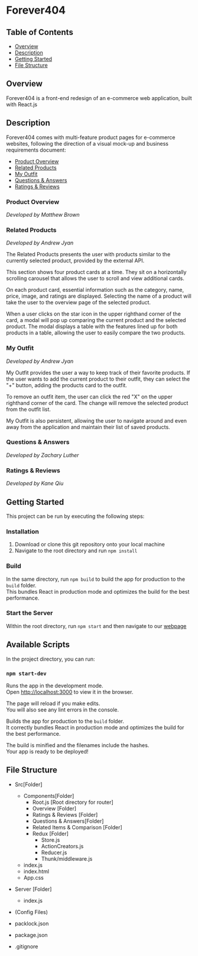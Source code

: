 # Forever404 <!-- omit in TOC -->


## Table of Contents

- [Overview](#overview)
- [Description](#description)
- [Getting Started](#getting-started)
- [File Structure](#file-structure)

## Overview

Forever404 is a front-end redesign of an e-commerce web application, built with React.js

## Description

Forever404 comes with multi-feature product pages for e-commerce websites, following the direction of a visual mock-up and business requirements document:

- [Product Overview](#product-overview)
- [Related Products](#related-products)
- [My Outfit](#my-outfit)
- [Questions & Answers](#questions-&-answers)
- [Ratings & Reviews](#ratings-&-reviews)


<!-- omit in TOC -->

### Product Overview
_Developed by Matthew Brown_

<!-- omit in TOC -->

### Related Products
_Developed by Andrew Jyan_

The Related Products presents the user with products similar to the currently selected product, provided by the external API.

This section shows four product cards at a time. They sit on a horizontally scrolling carousel that allows the user to scroll and view additional cards. 

On each product card, essential information such as the category, name, price, image, and ratings are displayed. Selecting the name of a product will take the user to the overview page of the selected product. 

When a user clicks on the star icon in the upper righthand corner of the card, a modal will pop up comparing the current product and the selected product. The modal displays a table with the features lined up for both products in a table, allowing the user to easily compare the two products.

<!-- omit in TOC -->

### My Outfit
_Developed by Andrew Jyan_

My Outfit provides the user a way to keep track of their favorite products. If the user wants to add the current product to their outfit, they can select the "+" button, adding the products card to the outfit.

To remove an outfit item, the user can click the red "X" on the upper righthand corner of the card. The change will remove the selected product from the outfit list.

My Outfit is also persistent, allowing the user to navigate around and even away from the application and maintain their list of saved products.

<!-- omit in TOC -->

### Questions & Answers
_Developed by Zachary Luther_
<!-- omit in TOC -->

### Ratings & Reviews
_Developed by Kane Qiu_

## Getting Started

This project can be run by executing the following steps:

### Installation <!-- omit in the TOC -->

1. Download or clone this git repository onto your local machine
2. Navigate to the root directory and run `npm install` 

### Build <!-- omit in TOC -->

In the same directory, run `npm build` to build the app for production to the `build` folder.<br />
This bundles React in production mode and optimizes the build for the best performance.

### Start the Server <!-- omit in TOC -->

Within the root directory, run `npm start` and then navigate to our [webpage](http://localhost:3010)

## Available Scripts
In the project directory, you can run:

### `npm start-dev`

Runs the app in the development mode.<br />
Open [http://localhost:3000](http://localhost:3000) to view it in the browser.

The page will reload if you make edits.<br />
You will also see any lint errors in the console.


Builds the app for production to the `build` folder.<br />
It correctly bundles React in production mode and optimizes the build for the best performance.

The build is minified and the filenames include the hashes.<br />
Your app is ready to be deployed!

## File Structure

- Src[Folder]

  - Components[Folder]
    - Root.js [Root directory for router]
    - Overview [Folder]
    - Ratings & Reviews [Folder]
    - Questions & Answers[Folder]
    - Related Items & Comparison [Folder]
    - Redux [Folder]
      - Store.js
      - ActionCreators.js
      - Reducer.js
      - Thunk/middleware.js
  - index.js
  - index.html
  - App.css

- Server [Folder]
  - index.js
- (Config Files)
- packlock.json
- package.json
- .gitignore
